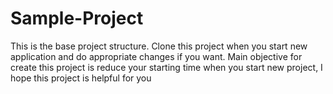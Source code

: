 # Sample-Project

This is the base project structure. Clone this project when you start new application and do appropriate changes if you want. Main objective for create this project is reduce your starting time when you start new project, I hope this project is helpful for you
